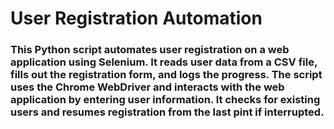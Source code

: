 # User Registration Automation
### This Python script automates user registration on a web application using Selenium. It reads user data from a CSV file, fills out the registration form, and logs the progress. The script uses the Chrome WebDriver and interacts with the web application by entering user information. It checks for existing users and resumes registration from the last pint if interrupted.
